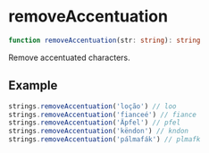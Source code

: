 # removeAccentuation

```ts
function removeAccentuation(str: string): string
```

Remove accentuated characters.

## Example

```ts
strings.removeAccentuation('loção') // loo
strings.removeAccentuation('fianceé') // fiance
strings.removeAccentuation('Äpfel') // pfel
strings.removeAccentuation('këndon') // kndon
strings.removeAccentuation('pálmafák') // plmafk
```
